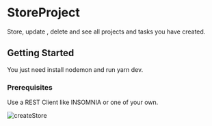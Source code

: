 # StoreProject
Store, update , delete and see all projects and tasks you have created.

## Getting Started
You just need install nodemon and run yarn dev.

### Prerequisites
Use a REST Client like INSOMNIA or one of your own.

![createStore](https://user-images.githubusercontent.com/49171033/70597797-089ae700-1bc8-11ea-875e-f5b362e10e81.png)

